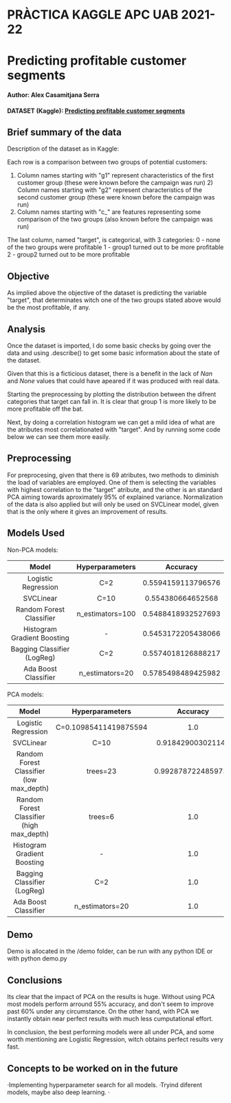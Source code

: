 # PRÀCTICA KAGGLE APC UAB 2021-22 
# Predicting profitable customer segments
#### Author: Alex Casamitjana Serra
#### DATASET (Kaggle): [Predicting profitable customer segments](https://www.kaggle.com/tsiaras/predicting-profitable-customer-segments)

## **Brief summary of the data**
Description of the dataset as in Kaggle:

Each row is a comparison between two groups of potential customers:
1) Column names starting with "g1" represent characteristics of the first customer group (these were known before the campaign was run) 2) Column names starting with "g2" represent characteristics of the second customer group (these were known before the campaign was run)
3) Column names starting with "c_" are features representing some comparison of the two groups (also known before the campaign was run)

The last column, named "target", is categorical, with 3 categories:
0 - none of the two groups were profitable
1 - group1 turned out to be more profitable
2 - group2 turned out to be more profitable

## **Objective**
As implied above the objective of the dataset is predicting the variable "target", that determinates witch one of the two groups stated above would be the most profitable, if any. 



## **Analysis** 
Once the dataset is imported, I do some basic checks by going over the data and using .describe() to get some basic information about the state of the dataset.

Given that this is a ficticious dataset, there is a benefit in the lack of _Nan_ and _None_ values that could have apeared if it was produced with real data. 

Starting the preprocessing by plotting the distribution between the difrent categories that target can fall in. It is clear that group 1 is more likely to be more profitable off the bat.

Next, by doing a correlation histogram we can get a mild idea of what are the atributes most correlationated with "target". And by running some code below we can see them more easily.

## **Preprocessing**
For preprocesing, given that there is 69 atributes, two methods to diminish the load of variables are employed. One of them is selecting the variables with highest correlation to the "target" atribute, and the other is an standard PCA aiming towards aproximately 95% of explained variance. Normalization of the data is also applied but will only be used on SVCLinear model, given that is the only where it gives an improvement of results.

## **Models Used**

Non-PCA models:

| **Model**        | **Hyperparameters**  | **Accuracy**  |
| :-------------: |:-------------:| :-----:|
| Logistic Regression | C=2 | 0.5594159113796576 |
| SVCLinear | C=10 | 0.554380664652568
| Random Forest Classifier | n_estimators=100  | 0.5488418932527693 |
| Histogram Gradient Boosting | - | 0.5453172205438066 |
| Bagging Classifier (LogReg) | C=2 | 0.5574018126888217 |
| Ada Boost Classifier | n_estimators=20  | 0.5785498489425982 |

PCA models:

| **Model**        | **Hyperparameters**  | **Accuracy**  |
| :-------------: |:-------------:| :-----:|
| Logistic Regression | C=0.10985411419875594 | 1.0 |
| SVCLinear | C=10 | 0.918429003021148 |
| Random Forest Classifier (low max_depth) | trees=23  | 0.9928787224859732 |
| Random Forest Classifier (high max_depth) | trees=6  | 1.0 |
| Histogram Gradient Boosting | - | 1.0 |
| Bagging Classifier (LogReg) | C=2 | 1.0 |
| Ada Boost Classifier | n_estimators=20  | 1.0 |


## **Demo**
Demo is allocated in the /demo folder, can be run with any python IDE or with python demo.py

## **Conclusions**
Its clear that the impact of PCA on the results is huge. Without using PCA most models perform arround 55% accuracy, and don't seem to improve past 60% under any circumstance. On the other hand, with PCA we instantly obtain near perfect results with much less cumputational effort. 

In conclusion, the best performing models were all under PCA, and some worth mentioning are Logistic Regression, witch obtains perfect results very fast.

## **Concepts to be worked on in the future**
·Implementing hyperparameter search for all models.
·Tryind diferent models, maybe also deep learning.
·
